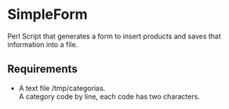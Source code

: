 # SimpleForm
Perl Script that generates a form to insert products and saves that information into a file.
## Requirements

* A text file /tmp/categorias.    
A category code by line, each code has two characters.

